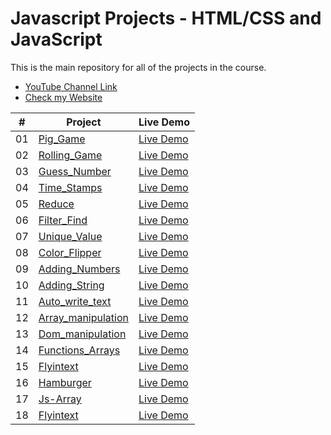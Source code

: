 # Javascript Projects - HTML/CSS and JavaScript

This is the main repository for all of the projects in the course.

-   [YouTube Channel Link](https://www.youtube.com/channel/UCymPTmdV5goU-IBMCAPaErQ)
-   [Check my Website](https://icreatesites4u.com/)

|  #  | Project                                                                                                                     | Live Demo                                                                         |
| :-: | --------------------------------------------------------------------------------------------------------------------------- | --------------------------------------------------------------------------------- |
| 01  | [Pig_Game](https://github.com/UxDeveloper82/Javascript-miniProjects/tree/master/01-Pig_Game)                             | [Live Demo](https://uxdeveloper82.github.io/Javascript-miniProjects/01-Pig_Game/)               |
| 02  | [Rolling_Game](https://github.com/UxDeveloper82/Javascript-miniProjects/tree/master/02-Rolling-Game)                             | [Live Demo](https://uxdeveloper82.github.io/Javascript-miniProjects/02-Rolling-Game/)               |
| 03  | [Guess_Number](https://github.com/UxDeveloper82/Javascript-miniProjects/tree/master/03-Guess-Number)                             | [Live Demo](https://uxdeveloper82.github.io/Javascript-miniProjects/03-Guess-Number)               |
| 04  | [Time_Stamps](https://github.com/UxDeveloper82/Javascript-miniProjects/tree/master/04-TimeStamps)                             | [Live Demo](https://uxdeveloper82.github.io/Javascript-miniProjects/04-TimeStamps)     
| 05  | [Reduce](https://github.com/UxDeveloper82/Javascript-miniProjects/tree/master/05-reduce)                             | [Live Demo](https://uxdeveloper82.github.io/Javascript-miniProjects/05-reduce)      
| 06  | [Filter_Find](https://github.com/UxDeveloper82/Javascript-miniProjects/tree/master/06-filter-find)                             | [Live Demo](https://uxdeveloper82.github.io/Javascript-miniProjects/06-reduce)      
| 07  | [Unique_Value](https://github.com/UxDeveloper82/Javascript-miniProjects/tree/master/07-Unique-Value)                             | [Live Demo](https://uxdeveloper82.github.io/Javascript-miniProjects/07-Unique-Value)      
| 08  | [Color_Flipper](https://github.com/UxDeveloper82/Javascript-miniProjects/tree/master/08-color-flipper)                             | [Live Demo](https://uxdeveloper82.github.io/Javascript-miniProjects/08-color-flipper)      
| 09  | [Adding_Numbers](https://github.com/UxDeveloper82/Javascript-miniProjects/tree/master/09-Adding-numbers)                             | [Live Demo](https://uxdeveloper82.github.io/Javascript-miniProjects/09-Adding-numbers)      
| 10  | [Adding_String](https://github.com/UxDeveloper82/Javascript-miniProjects/tree/master/10-Adding-String)                             | [Live Demo](https://uxdeveloper82.github.io/Javascript-miniProjects/10-Adding-String)      
| 11  | [Auto_write_text](https://github.com/UxDeveloper82/Javascript-miniProjects/tree/master/11-Auto-write-text)                             | [Live Demo](https://uxdeveloper82.github.io/Javascript-miniProjects/11-Auto-write-text)     
| 12  | [Array_manipulation](https://github.com/UxDeveloper82/Javascript-miniProjects/tree/master/12-Array-manipulation)                             | [Live Demo](https://uxdeveloper82.github.io/Javascript-miniProjects/12-Array-manipulation)    
| 13  | [Dom_manipulation](https://github.com/UxDeveloper82/Javascript-miniProjects/tree/master/13-Dom-manipulation)                             | [Live Demo](https://uxdeveloper82.github.io/Javascript-miniProjects/13-Dom-manipulation)      
| 14  | [Functions_Arrays](https://github.com/UxDeveloper82/Javascript-miniProjects/tree/master/14-Functions-Arrays)                             | [Live Demo](https://uxdeveloper82.github.io/Javascript-miniProjects/14-Functions-Arrays) 
| 15  | [Flyintext](https://github.com/UxDeveloper82/Javascript-miniProjects/tree/master/15-Flyintext)                             | [Live Demo](https://uxdeveloper82.github.io/Javascript-miniProjects/15-Flyintext)      
| 16  | [Hamburger](https://github.com/UxDeveloper82/Javascript-miniProjects/tree/master/15-Hamburger)                             | [Live Demo](https://uxdeveloper82.github.io/Javascript-miniProjects/15-Hamburger)   
| 17  | [Js-Array](https://github.com/UxDeveloper82/Javascript-miniProjects/tree/master/15-Js-Array)                             | [Live Demo](https://uxdeveloper82.github.io/Javascript-miniProjects/15-Js-Array)   
| 18  | [Flyintext](https://github.com/UxDeveloper82/Javascript-miniProjects/tree/master/15-Flyintext)                             | [Live Demo](https://uxdeveloper82.github.io/Javascript-miniProjects/15-Flyintext)   





